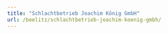 ```yaml
---
title: "Schlachtbetrieb Joachim König GmbH"
url: /beelitz/schlachtbetrieb-joachim-koenig-gmbh/
---
```

